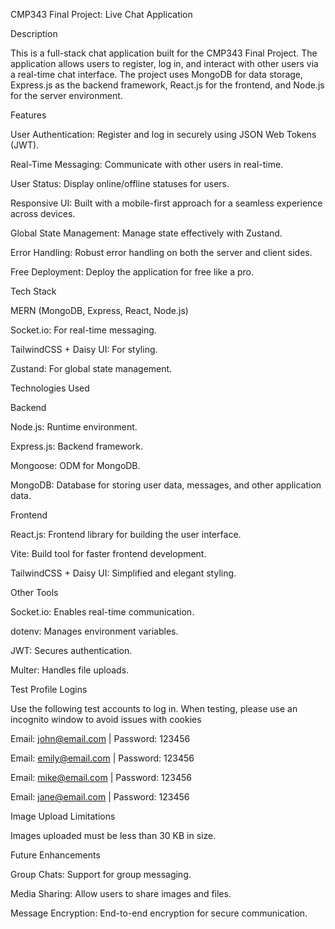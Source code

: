 CMP343 Final Project: Live Chat Application

Description

This is a full-stack chat application built for the CMP343 Final Project. The application allows users to register, log in, and interact with other users via a real-time chat interface. The project uses MongoDB for data storage, Express.js as the backend framework, React.js for the frontend, and Node.js for the server environment.

Features

User Authentication: Register and log in securely using JSON Web Tokens (JWT).

Real-Time Messaging: Communicate with other users in real-time.

User Status: Display online/offline statuses for users.

Responsive UI: Built with a mobile-first approach for a seamless experience across devices.

Global State Management: Manage state effectively with Zustand.

Error Handling: Robust error handling on both the server and client sides.

Free Deployment: Deploy the application for free like a pro.

Tech Stack

MERN (MongoDB, Express, React, Node.js)

Socket.io: For real-time messaging.

TailwindCSS + Daisy UI: For styling.

Zustand: For global state management.

Technologies Used

Backend

Node.js: Runtime environment.

Express.js: Backend framework.

Mongoose: ODM for MongoDB.

MongoDB: Database for storing user data, messages, and other application data.

Frontend

React.js: Frontend library for building the user interface.

Vite: Build tool for faster frontend development.

TailwindCSS + Daisy UI: Simplified and elegant styling.

Other Tools

Socket.io: Enables real-time communication.

dotenv: Manages environment variables.

JWT: Secures authentication.

Multer: Handles file uploads.

Test Profile Logins

Use the following test accounts to log in. When testing, please use an incognito window to avoid issues with cookies

Email: john@email.com | Password: 123456

Email: emily@email.com | Password: 123456

Email: mike@email.com | Password: 123456

Email: jane@email.com | Password: 123456

Image Upload Limitations

Images uploaded must be less than 30 KB in size.

Future Enhancements

Group Chats: Support for group messaging.

Media Sharing: Allow users to share images and files.

Message Encryption: End-to-end encryption for secure communication.
